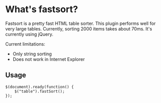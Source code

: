 # What's fastsort?

Fastsort is a pretty fast HTML table sorter. This plugin performs well for very large tables. Currently, sorting 2000 items takes about 70ms. It's currently using jQuery.

Current limitations:
 * Only string sorting
 * Does not work in Internet Explorer
 
## Usage

	$(document).ready(function() {
		$("table").fastSort();
	});	